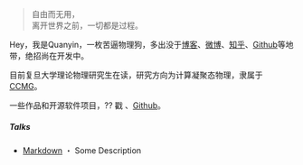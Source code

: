 > 自由而无用，  
> 离开世界之前，一切都是过程。

Hey，我是Quanyin，一枚苦逼物理狗，多出没于[博客](//qytang326.github.io)、[微博](weibo.com/)、[知乎](https://www.zhihu.com/people/qytang326)、[Github](http://github.com/qytan326)等地带，绝招尚在开发中。

目前复旦大学理论物理研究生在读，研究方向为计算凝聚态物理，隶属于[CCMG](//www.physics.fudan.edu.cn/tps/people/xggong/)。

一些作品和开源软件项目，?? 戳 [](link)、[Github](//github.com/qytang326)。 


##### Talks

- [Markdown](//qytang326.github.io/2017/07/06/Markdown-syntax/) ・ Some Description